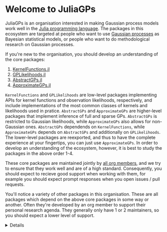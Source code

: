 # Welcome to JuliaGPs

JuliaGPs is an organisation interested in making Gaussian process models work well in the [Julia programming language](https://julialang.org/).
The packages in this ecosystem are targeted at people who want to use [Gaussian processes](https://en.wikipedia.org/wiki/Gaussian_process) as Bayesian statistical models,
or people who want to do methodological research on Gaussian processes.

If you're new to the organisation, you should develop an understanding of the core packages:
1. [KernelFunctions.jl](https://github.com/JuliaGaussianProcesses/KernelFunctions.jl)
2. [GPLikelihoods.jl](https://github.com/JuliaGaussianProcesses/GPLikelihoods.jl)
3. [AbstractGPs.jl](https://github.com/JuliaGaussianProcesses/AbstractGPs.jl)
4. [ApproximateGPs.jl](https://github.com/JuliaGaussianProcesses/ApproximateGPs.jl)

`KernelFunctions` and `GPLikelihoods` are low-level packages implementing APIs for kernel functions and observation likelihoods, respectively, and include implementations of the most common
classes of kernels and likelihoods used in pratice.
`AbstractGPs` and `ApproximateGPs` are higher-level packages that implement inference of full and sparse GPs. `AbstractGPs` is restricted to Gaussian likelihoods, while `ApproximateGPs` also allows for non-Gaussian ones.
`AbstractGPs` dependends on `KernelFunctions`, while `ApproximateGPs` depends on `AbstractGPs` and additionally on `GPLikelihoods`. 
The lower-level packages are reexported, and thus to have the complete experience at your fingertips, you can just use `ApproximateGPs`.
In order to develop an understanding of the ecosystem, however, it is best to study the packages in the above order 1-4.

These core packages are maintained jointly by [all org members](https://github.com/orgs/JuliaGaussianProcesses/people), and we try to ensure that they work well and are of a high standard.
Consequently, you should expect to recieve good support when working with them, for example you should expect prompt responses when you open issues / pull requests.

You'll notice a variety of other packages in this organisation.
These are all packages which depend on the above core packages in some way or another.
Often they're developed by an org member to support their personal research agenda.
They generally only have 1 or 2 maintainers, so you should expect a lower level of support.

<details>
![david_widmann_photo](https://widmann.dev/assets/profile_small.jpg)

</details>
